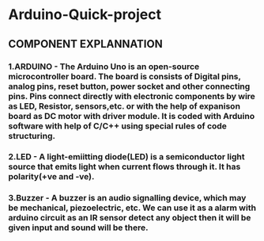 # Arduino-Quick-project
## COMPONENT EXPLANNATION
### 1.ARDUINO - The Arduino Uno is an open-source microcontroller board. The board is consists of Digital pins, analog pins, reset button, power socket and other connecting pins. Pins connect directly with electronic components by wire as LED, Resistor, sensors,etc. or with the help of expanison board as DC motor with driver module. It is coded with Arduino software with help of C/C++ using special rules of code structuring.
### 2.LED - A light-emiitting diode(LED) is a semiconductor light source that emits light when current flows through it. It has polarity(+ve and -ve).
### 3.Buzzer - A buzzer is an audio signalling device, which may be mechanical, piezoelectric, etc. We can use it as a alarm with arduino circuit as an IR sensor detect any object then it will be given input and sound will be there.
